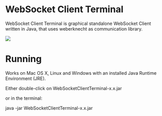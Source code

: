 WebSocket Client Terminal
=========================

WebSocket Client Terminal is graphical standalone WebSocket Client written in Java,
that uses weberknecht as communication library.


[![](https://s3-eu-west-1.amazonaws.com/filereleases/WebSocket-Client-Terminal/WebSocket_Client_Terminal_Screenshot_0.9.png)](https://s3-eu-west-1.amazonaws.com/filereleases/WebSocket-Client-Terminal/WebSocket_Client_Terminal_Screenshot_0.9.png)


Running
=======

Works on Mac OS X, Linux and Windows with an installed Java Runtime Environment (JRE).

Either double-click on WebSocketClientTerminal-x.x.jar

or in the terminal:

java -jar WebSocketClientTerminal-x.x.jar